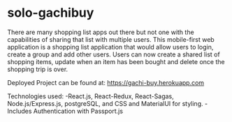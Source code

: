 # solo-gachibuy

There are many shopping list apps out there but not one with the capabilities of sharing that list with multiple users.
This mobile-first web application is a shopping list application that would allow users to login, create a group and add other users. Users can now create a shared list of shopping items, update when an item has been bought and delete once the shopping trip is over.

Deployed Project can be found at: https://gachi-buy.herokuapp.com

Technologies used: 
-React.js, React-Redux, React-Sagas, Node.js/Express.js, postgreSQL, and CSS and MaterialUI for styling. 
-Includes Authentication with Passport.js
